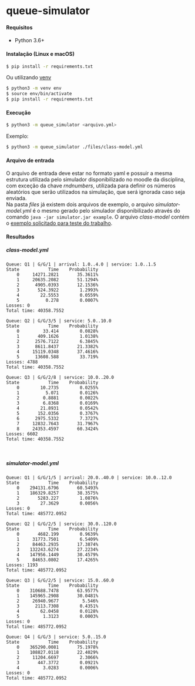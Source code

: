 # queue-simulator

#### Requisitos
- Python 3.6+


#### Instalação (Linux e macOS)
```sh
$ pip install -r requirements.txt
```

Ou utilizando [venv](https://packaging.python.org/guides/installing-using-pip-and-virtual-environments/)
```sh
$ python3 -m venv env
$ source env/bin/activate
$ pip install -r requirements.txt
```

#### Execução
```sh
$ python3 -m queue_simulator <arquivo.yml>
``` 
Exemplo:
```sh
$ python3 -m queue_simulator ./files/class-model.yml
``` 

#### Arquivo de entrada
O arquivo de entrada deve estar no formato yaml e possuir a mesma estrutura utilizada pelo simulador disponibilizado no moodle da disciplina, com exceção da chave *rndnumbers*, utilizada para definir os números aleatórios que serão utilizados na simulação, que será ignorada caso seja enviada.   
Na pasta *files* já existem dois arquivos de exemplo, o arquivo *simulator-model.yml* é o mesmo gerado pelo simulador disponibilizado através do comando `java -jar simulator.jar example`.
O arquivo *class-model* contém o [exemplo solicitado para teste do trabalho](./assets/class-model.jpg).  

#### Resultados
##### class-model.yml
    Queue: Q1 | G/G/1 | arrival: 1.0..4.0 | service: 1.0..1.5
    State           Time    Probability
        0     14271.2821       35.3611%
        1     20635.2082       51.1294%
        2      4905.0393       12.1536%
        3       524.3922        1.2993%
        4        22.5553        0.0559%
        5          0.278        0.0007%
    Losses: 0
    Total time: 40358.7552
    
    Queue: Q2 | G/G/3/5 | service: 5.0..10.0
    State           Time    Probability
        0         33.414        0.0828%
        1       409.1626        1.0138%
        2      2576.7122        6.3845%
        3      8611.8437       21.3382%
        4     15119.0348       37.4616%
        5      13608.588        33.719%
    Losses: 4788
    Total time: 40358.7552
    
    Queue: Q3 | G/G/2/8 | service: 10.0..20.0
    State           Time    Probability
        0        10.2735        0.0255%
        1          5.071        0.0126%
        2         0.8881        0.0022%
        3         6.8368        0.0169%
        4        21.8931        0.0542%
        5       152.0356        0.3767%
        6      2975.5332        7.3727%
        7     12832.7643       31.7967%
        8     24353.4597       60.3424%
    Losses: 6602
    Total time: 40358.7552

<br/>

##### simulator-model.yml
    Queue: Q1 | G/G/1/5 | arrival: 20.0..40.0 | service: 10.0..12.0
    State           Time    Probability
        0    294131.6796       60.5493%
        1    186329.8257       38.3575%
        2       5283.227        1.0876%
        3        27.3629        0.0056%
    Losses: 0
    Total time: 485772.0952
    
    Queue: Q2 | G/G/2/5 | service: 30.0..120.0
    State           Time    Probability
        0       4682.199        0.9639%
        1     31773.7501        6.5409%
        2     84463.2935       17.3874%
        3    132243.6274       27.2234%
        4    147956.1449       30.4579%
        5     84653.0802       17.4265%
    Losses: 1193
    Total time: 485772.0952
    
    Queue: Q3 | G/G/2/5 | service: 15.0..60.0
    State           Time    Probability
        0    310688.7478       63.9577%
        1    145965.2908       30.0481%
        2     26940.9677         5.546%
        3      2113.7308        0.4351%
        4        62.0458        0.0128%
        5         1.3123        0.0003%
    Losses: 0
    Total time: 485772.0952
    
    Queue: Q4 | G/G/3 | service: 5.0..15.0
    State           Time    Probability
        0    365290.0081       75.1978%
        1    108827.0118       22.4029%
        2     11204.6697        2.3066%
        3       447.3772        0.0921%
        4         3.0283        0.0006%
    Losses: 0
    Total time: 485772.0952


